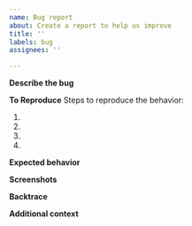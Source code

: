 ```yaml
---
name: Bug report
about: Create a report to help us improve
title: ''
labels: bug
assignees: ''

---
```


<!--
First look if there is already a similar bug report. If there is, upvote the issue with 👍
-->

**Describe the bug**
<!-- A clear and concise description of what the bug is. An image is good, a gif or movie is better! -->

**To Reproduce**
Steps to reproduce the behavior:
1. <!-- Go to '…' -->
2. <!-- Click on '…' -->
3. <!-- Scroll down to '…' -->
4. <!-- See error -->

**Expected behavior**
<!-- A clear and concise description of what you expected to happen. -->

**Screenshots**
<!-- If applicable, add screenshots to help explain your problem. -->

**Backtrace**
<!-- If this is a crash, include the backtrace in a code-block (```[STACKTRACE]```). -->

**Additional context**
<!-- Add any other context about the problem here. -->
